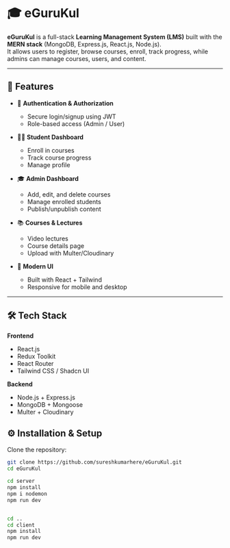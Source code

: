 # 🎓 eGuruKul

**eGuruKul** is a full-stack **Learning Management System (LMS)** built with the **MERN stack** (MongoDB, Express.js, React.js, Node.js).  
It allows users to register, browse courses, enroll, track progress, while admins can manage courses, users, and content.

---

## 🚀 Features

- 🔐 **Authentication & Authorization**
  - Secure login/signup using JWT
  - Role-based access (Admin / User)

- 👨‍🎓 **Student Dashboard**
  - Enroll in courses
  - Track course progress
  - Manage profile

- 🎓 **Admin Dashboard**
  - Add, edit, and delete courses
  - Manage enrolled students
  - Publish/unpublish content

- 📚 **Courses & Lectures**
  - Video lectures
  - Course details page
  - Upload with Multer/Cloudinary

- 🎨 **Modern UI**
  - Built with React + Tailwind
  - Responsive for mobile and desktop

---

## 🛠️ Tech Stack

**Frontend**
- React.js
- Redux Toolkit 
- React Router
- Tailwind CSS / Shadcn UI

**Backend**
- Node.js + Express.js
- MongoDB + Mongoose
- Multer + Cloudinary





## ⚙️ Installation & Setup

Clone the repository:

```bash
git clone https://github.com/sureshkumarhere/eGuruKul.git
cd eGuruKul

cd server
npm install
npm i nodemon
npm run dev


cd ..
cd client
npm install
npm run dev


